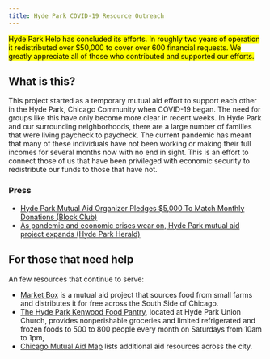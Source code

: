 ```yaml
---
title: Hyde Park COVID-19 Resource Outreach
---
```


<mark>Hyde Park Help has concluded its efforts. In roughly two years of operation it redistributed over $50,000 to cover over 600 financial requests. We greatly appreciate all of those who contributed and supported our efforts.</mark>

## What is this?

This project started as a temporary mutual aid effort to support each other in the Hyde Park, Chicago Community when COVID-19 began. The need for groups like this have only become more clear in recent weeks. In Hyde Park and our surrounding neighborhoods, there are a large number of families that were living paycheck to paycheck. The current pandemic has meant that many of these individuals have not been working or making their full incomes for several months now with no end in sight. This is an effort to connect those of us that have been privileged with economic security to redistribute our funds to those that have not.

### Press

- [Hyde Park Mutual Aid Organizer Pledges $5,000 To Match Monthly Donations (Block Club)](https://blockclubchicago.org/2020/06/26/hyde-park-mutual-aid-organizer-pledges-5000-to-match-monthly-donations/?mc_cid=7a6757527e&mc_eid=31a13679cb)
- [As pandemic and economic crises wear on, Hyde Park mutual aid project expands (Hyde Park Herald)](https://www.hpherald.com/news/as-pandemic-and-economic-crises-wear-on-hyde-park-mutual-aid-project-expands/article_84ca7dea-b7ef-11ea-91a5-b32e3a8ac897.html)

## For those that need help

An few resources that continue to serve:

- [Market Box](https://marketboxchi.org/) is a mutual aid project that sources food from small farms and distributes it for free across the South Side of Chicago.
- [The Hyde Park Kenwood Food Pantry](https://hpkinterfaith.org/programs/food-pantry/), located at Hyde Park Union Church, provides nonperishable groceries and limited refrigerated and frozen foods to 500 to 800 people every month on Saturdays from 10am to 1pm,
- [Chicago Mutual Aid Map](https://www.communitykitchenchicago.org/mutual-aid-map) lists additional aid resources across the city.
